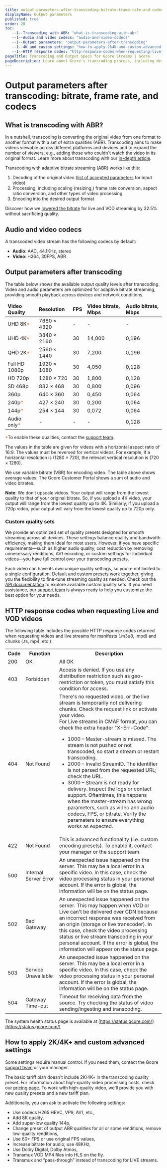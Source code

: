 ```yaml
---
title: output-parameters-after-transcoding-bitrate-frame-rate-and-codecs
displayName: Output parameters
published: true
order: 20
toc:
   --1--Transcoding with ABR: "what-is-transcoding-with-abr"
   --1--Audio and video codecs: "audio-and-video-codecs"
   --1--Output parameters: "output-parameters-after-transcoding"
   --1--4K and custom settings: "how-to-apply-2k4k-and-custom-advanced-settings"
   --1--HTTP response codes: "http-response-codes-when-requesting-live-and-vod-videos"
pageTitle: Transcoding and Output Specs for Gcore Streams | Gcore
pageDescription: Learn about Gcore's transcoding process, including details on file bitrates, frame rates, and codecs for different video quality levels.
---
```

# Output parameters after transcoding: bitrate, frame rate, and codecs

## What is transcoding with ABR?

In a nutshell, transcoding is converting the original video from one format to another format with a set of extra qualities (ABR). Transcoding aims to make videos viewable across different platforms and devices and to expand the number of viewers, e.g., adding those who couldn't watch the video in its original format. Learn more about transcoding with our <a href="https://gcore.com/learning/what-is-transcoding/" target="_blank">in-depth article</a>.

Transcoding with adaptive bitrate streaming (ABR) works like this: 

1. Decoding of the original video (<a href="https://gcore.com/docs/streaming-platform/live-streams-and-videos-protocols-and-codecs/what-initial-parameters-of-your-live-streams-and-videos-we-can-accept" target="_blank">list of accepted parameters</a> for input video)
2. Processing, including scaling (resizing,) frame rate conversion, aspect ratio conversion, and other types of video processing
3. Encoding into the desired output format

Discover how we <a href="https://gcore.com/blog/how-we-lowered-the-bitrate-for-live-and-vod-streaming-by-32-5-without-sacrificing-quality/" target="_blank">lowered the bitrate</a> for live and VOD streaming by 32.5% without sacrificing quality. 

## Audio and video codecs

A transcoded video stream has the following codecs by default: 

- **Audio**: AAC, 44.1KHz, stereo 
- **Video**: H264, 30FPS, ABR 

## Output parameters after transcoding

The table below shows the available output quality levels after transcoding. Video and audio parameters are optimized for adaptive bitrate streaming, providing smooth playback across devices and network conditions.

<table>
<thead>
<tr>
<td><b>Video Quality </b></td>
<td><b> Resolution</b></td>
<td><b>FPS</b></td>
<td><b>Video bitrate, Mbps</b></td>
<td><b>Audio bitrate, Mbps</b></td>
</tr>
</thead>
<tbody>
<tr>
<td>UHD 8K<span style="color:#FF5913">*</span></td>
<td>7680 × 4320</td>
<td>-</td>
<td>-</td>
<td>-</td>
</tr>
<tr>
<td>UHD 4K<span style="color:#FF5913">*</span></td>
<td>3840 × 2160</td>
<td>30</td>
<td>14,000</td>
<td>0,196</td>
</tr>
<tr>
<td>QHD 2K<span style="color:#FF5913">*</span></td>
<td>2560 × 1440</td>
<td>30</td>
<td>7,200</td>
<td>0,196</td>
</tr>
<tr>
<td>Full HD 1080p</td>
<td>1920 × 1080</td>
<td>30</td>
<td>4,050</td>
<td>0,128</td>
</tr>
<tr>
<td>HD 720p</td>
<td>1280 × 720</td>
<td>30</td>
<td>1,800</td>
<td>0,128</td>
</tr>
<tr>
<td>SD 468p</td>
<td>832 × 468</td>
<td>30</td>
<td>0,800</td>
<td>0,096</td>
</tr>
<tr>
<td>360p</td>
<td>640 × 360</td>
<td>30</td>
<td>0,450</td>
<td>0,064</td>
</tr>
<tr>
<td>240p<span style="color:#FF5913">*</span></td>
<td>427 × 240</td>
<td>30</td>
<td>0,200</td>
<td>0,064</td>
</tr>
<tr>
<td>144p<span style="color:#FF5913">*</span></td>
<td>254 × 144</td>
<td>30</td>
<td>0,072</td>
<td>0,064</td>
</tr>
<tr>
<td>Audio only<span style="color:#FF5913">*</span></td>
<td>-</td>
<td>-</td>
<td>-</td>
<td>0,128</td>
</tr>
</tbody>
</table>

<span style="color:#FF5913">*</span>To enable these qualities, contact the [support team](mailto:support@gcore.com).

The values in the table are given for videos with a horizontal aspect ratio of 16:9. 
The values must be reversed for vertical videos. For example, if a horizontal resolution is (1280 × 720), the relevant vertical resolution is (720 × 1280). 

We use variable bitrate (VBR) for encoding video. The table above shows average values. The Gcore Customer Portal shows a sum of audio and video bitrates.

**Note**: We don’t upscale videos. Your output will range from the lowest quality to that of your original bitrate. So, if you upload a 4K video, your output will range from the lowest quality up to 4K. Similarly, if you upload a 720p video, your output will vary from the lowest quality up to 720p only.

### Custom quality sets

We provide an optimized set of quality presets designed for smooth streaming across all devices. These settings balance quality and bandwidth efficiency, making them ideal for most users. However, if you have specific requirements—such as higher audio quality, cost reduction by removing unnecessary renditions, AV1 encoding, or custom settings for individual videos—you have full control over your transcoding presets.

Each video can have its own unique quality settings, so you’re not limited to a single configuration. Default and custom presets work together, giving you the flexibility to fine-tune streaming quality as needed. Check out the <a href="https://api.gcore.com/docs/streaming#tag/QualitySets" target="_blank">API documentation</a> to explore available custom quality sets. If you need assistance, our [support team](mailto:support@gcore.com) is always ready to help you customize the best option for your needs.


## HTTP response codes when requesting Live and VOD videos

The following table includes the possible HTTP response codes returned when requesting videos and live streams for manifests (.m3u8, .mpd) and chunks (.ts, mp4, etc.).

<table>
  <th>Code</th><th>Function</th><th>Description</th>
  <tr><td>200</td><td>OK</td><td>All OK</td></tr>
  <tr><td>403</td><td>Forbidden</td><td>Access is denied. If you use any distribution restriction such as geo-restriction or token, you must satisfy this condition for access.</td></tr>
  <tr><td>404</td><td>Not Found</td><td>There's no requested video, or the live stream is temporarily not delivering chunks. Check the request link or activate your video.<br/>For Live streams in CMAF format, you can check the extra header "X-Err-Code":<ul><li>1000 – Master-stream is missed. The stream is not pushed or not transcoded, so start a stream or restart transcoding.</li><li>2000 – Invalid StreamID. The identifier is not parsed from the requested URL; check the URL.</li><li>3000 – Stream is not ready for delivery. Inspect the logs or contact support. Oftentimes, this happens when the master-stream has wrong parameters, such as video and audio codecs, FPS, or bitrate. Verify the parameters to ensure everything works as expected. </li></ul></td></tr>
  <tr><td>422</td><td>Not Found</td><td>This is advanced functionality (i.e. custom encoding presets). To enable it, contact your manager or the support team.</td></tr>
  <tr><td>500</td><td>Internal Server Error</td><td>An unexpected issue happened on the server. This may be a local error in a specific video. In this case, check the video processing status in your personal account. If the error is global, the information will be on the status page.</td></tr>
  <tr><td>502</td><td>Bad Gateway</td><td>An unexpected issue happened on the server. This may happen when VOD or Live can't be delivered over CDN because an incorrect response was received from an origin (storage or live transcoder). In this case, check the video processing status or live stream transcoding in your personal account. If the error is global, the information will appear on the status page.</td></tr>
  <tr><td>503</td><td>Service Unavailable</td><td>An unexpected issue happened on the server. This may be a local error in a specific video. In this case, check the video processing status in your personal account. If the error is global, the information will be on the status page.</td></tr>
  <tr><td>504</td><td>Gateway Time-out</td><td>Timeout for receiving data from the source. Try checking the status of video sending/ingesting and transcoding.</td></tr>
</table>

<alert-element type="info" title="Info">
 
The system health status page is available at [https://status.gcore.com/](https://status.gcore.com/)
 
</alert-element>

## How to apply 2K/4K+ and custom advanced settings

Some settings require manual control. If you need them, contact the Gcore [support team](mailto:support@gcore.com) or your manager. 

The basic tariff plan doesn't include 2K/4K+ in the transcoding quality preset. For information about high-quality video processing costs, check our <a href="https://gcore.com/pricing/streaming-platform" target="_blank">pricing page</a>. To work with high-quality video, we'll provide you with new quality presets and a new tariff plan.

Additionally, you can ask to activate the following settings:
- Use codecs H265 HEVC, VP9, AV1, etc.,
- Add 8K quality,
- Add super-low quality 144p,
- Change preset of output ABR qualities for all or some renditions, remove low-quality renditions,
- Use 60+ FPS or use original FPS values,
- Increase bitrate for audio; use 48KHz,
- Use Dolby Digital, Dolby Atmos,
- Transmux VOD MP4 files into HLS on the fly.
- Transmux and “pass-through” instead of transcoding for LIVE streams.
